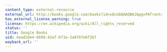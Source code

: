 ```yaml
---
content_type: external-resource
external_url: http://books.google.com/books?id=sQcGAQAAQBAJ&pg=PAfrontcover
has_external_license_warning: true
license: https://en.wikipedia.org/wiki/All_rights_reserved
status: ''
title: Google Books
uid: 4aad2de4-b698-42af-bf3a-2a8707e0f2b7
wayback_url: ''
---
```

